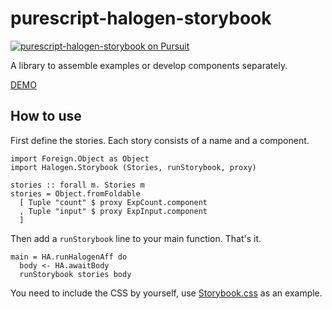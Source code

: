 # purescript-halogen-storybook

<a href="https://pursuit.purescript.org/packages/purescript-halogen-storybook">
  <img src="https://pursuit.purescript.org/packages/purescript-halogen-storybook/badge"
       alt="purescript-halogen-storybook on Pursuit">
  </img>
</a>

A library to assemble examples or develop components separately.

[DEMO](https://rnons.github.io/purescript-halogen-storybook/)

## How to use

First define the stories. Each story consists of a name and a component.

```
import Foreign.Object as Object
import Halogen.Storybook (Stories, runStorybook, proxy)

stories :: forall m. Stories m
stories = Object.fromFoldable
  [ Tuple "count" $ proxy ExpCount.component
  , Tuple "input" $ proxy ExpInput.component
  ]
```

Then add a `runStorybook` line to your main function. That's it.

```
main = HA.runHalogenAff do
  body <- HA.awaitBody
  runStorybook stories body
```

You need to include the CSS by yourself, use [Storybook.css](https://github.com/rnons/purescript-halogen-storybook/blob/master/examples/src/Storybook.css) as an example.
